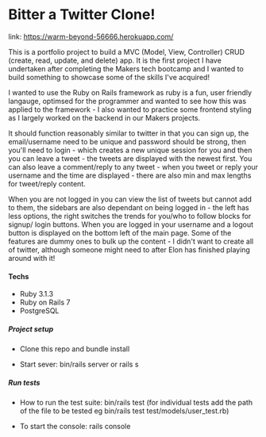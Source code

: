 # Bitter a Twitter Clone!

link: https://warm-beyond-56666.herokuapp.com/

This is a portfolio project to build a MVC (Model, View, Controller) CRUD (create, read, update, and delete) app. It is the first project
I have undertaken after completing the Makers tech bootcamp and I wanted to build something to showcase some
of the skills I've acquired!

I wanted to use the Ruby on Rails framework as ruby is a fun, user friendly langauge, optimsed for the programmer
and wanted to see how this was applied to the framework - I also wanted to practice some frontend styling
as I largely worked on the backend in our Makers projects.

It should function reasonably similar to twitter in that you can sign up, the email/username need to be unique and
password should be strong, then you'll need to login - which creates a new unique session for you and then you can leave
a tweet - the tweets are displayed with the newest first. You can also leave a comment/reply to any tweet - when you tweet
or reply your username and the time are displayed - there are also min and max lengths for tweet/reply content.

When you are not logged in you can view the list of tweets but cannot add to them, the sidebars are also dependant
on being logged in - the left has less options, the right switches the trends for you/who to follow blocks for signup/
login buttons. When you are logged in your username and a logout button is displayed on the bottom left of the main
page. Some of the features are dummy ones to bulk up the content - I didn't want to create all of twitter, although
someone might need to after Elon has finished playing around with it!

#### Techs

- Ruby 3.1.3
- Ruby on Rails 7
- PostgreSQL

##### Project setup

- Clone this repo and bundle install

- Start sever: bin/rails server or rails s

##### Run tests

- How to run the test suite: bin/rails test
  (for individual tests add the path of the file to be tested eg bin/rails test test/models/user_test.rb)

- To start the console: rails console
